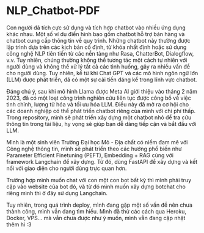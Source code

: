 # NLP_Chatbot-PDF
  Con người đã tích cực sử dụng và tích hợp chatbot vào nhiều ứng dụng khác nhau. Một số ví dụ điển hình bao gồm chatbot hỗ trợ bán hàng và chatbot cung cấp thông tin về quy trình. Những chatbot này thường được lập trình dựa trên các kịch bản cố định, từ khóa nhất định hoặc sử dụng công nghệ NLP tiên tiến từ các nền tảng như Rasa, ChatterBot, Dialogflow, v.v. Tuy nhiên, chúng thường không thể tương tác một cách tự nhiên với người dùng và không thể xử lý tất cả các tình huống, gây ra nhiều vấn đề cho người dùng. Tuy nhiên, kể từ khi Chat GPT và các mô hình ngôn ngữ lớn (LLM) được phát triển, đã có một sự cải tiến đáng kể trong lĩnh vực chatbot.

  Đáng chú ý, sau khi mô hình Llama được Meta AI giới thiệu vào tháng 2 năm 2023, đã có một loạt công trình nghiên cứu liên tục được công bố về việc tinh chỉnh, lượng tử hóa và tối ưu hóa LLM. Điều này đã mở ra cơ hội cho các doanh nghiệp có thể phát triển chatbot riêng của mình với chi phí thấp. Trong repository, mình sẽ phát triển xây dựng một chatbot nhỏ để tra cứu thông tin trong tài liệu, hy vọng sẽ giúp bạn dễ dàng tiếp cận và bắt đầu với LLM.

  Mình là một sinh viên Trường Đại học Mỏ - Địa chất có niểm đam mê với Công nghệ thông tin, mình sẽ phát triển theo các hướng phổ biến như Parameter Efficient Finetuning (PEFT), Embedding + RAG cùng với framework Langchain để xây dựng. Từ đó, dùng FastAPI để xây dựng và kết nối với giao diện cho người dùng trực quan hơn. 

Trường hợp mình muốn chat với con một con bot bất kỳ thì mình phải truy cập vào website của bot đó, và từ đó mình muốn xây dựng botchat cho riêng mình thì ở đây sử dụng Langchain.

Tuy nhiên, trong quá trình deploy, mình đang gặp một số vấn đề nên chưa thành công, mình vẫn đang tìm hiểu. Mình đã thử các cách qua Heroku, Docker, VPS... mà vẫn chưa được như ý muốn, mình vẫn đang cập nhật thêm hì :3
